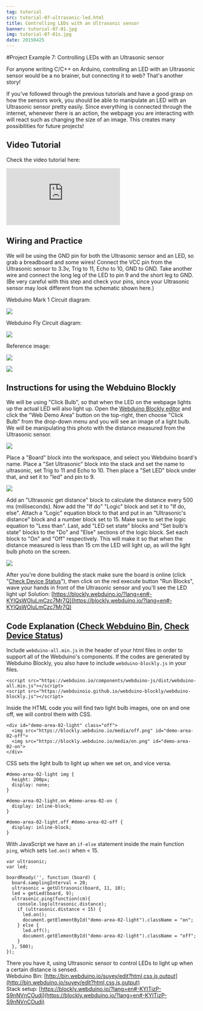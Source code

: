 ```yaml
---
tag: tutorial
src: tutorial-07-ultrasonic-led.html
title: Controlling LEDs with an Ultrasonic sensor
banner: tutorial-07-01.jpg
img: tutorial-07-01s.jpg
date: 20150425
---
```


<!-- @@master  = ../../_layout.html-->

<!-- @@block  =  meta-->

<title>Project Example 7: Controlling LEDs with an Ultrasonic sensor :::: Webduino = Web × Arduino</title>

<meta name="description" content="For anyone writing C/C++ on Arduino, controlling an LED with an Ultrasonic sensor would be a no brainer, but connecting it to web? That's another story!If you've followed through the previous tutorials and have a good grasp on how the sensors work, you should be able to manipulate an LED with an Ultrasonic sensor pretty easily. Since everything is connected through the internet, whenever there is an action, the webpage you are interacting with will react such as changing the size of an image. This creates many possibilities  for future projects!">

<meta itemprop="description" content="For anyone writing C/C++ on Arduino, controlling an LED with an Ultrasonic sensor would be a no brainer, but connecting it to web? That's another story!If you've followed through the previous tutorials and have a good grasp on how the sensors work, you should be able to manipulate an LED with an Ultrasonic sensor pretty easily. Since everything is connected through the internet, whenever there is an action, the webpage you are interacting with will react such as changing the size of an image. This creates many possibilities  for future projects!">

<meta property="og:description" content="For anyone writing C/C++ on Arduino, controlling an LED with an Ultrasonic sensor would be a no brainer, but connecting it to web? That's another story!If you've followed through the previous tutorials and have a good grasp on how the sensors work, you should be able to manipulate an LED with an Ultrasonic sensor pretty easily. Since everything is connected through the internet, whenever there is an action, the webpage you are interacting with will react such as changing the size of an image. This creates many possibilities  for future projects!">

<meta property="og:title" content="Project Example 7: Controlling LEDs with an Ultrasonic sensor" >

<meta property="og:url" content="https://webduino.io/tutorials/tutorial-07-ultrasonic-led.html">

<meta property="og:image" content="https://webduino.io/img/tutorials/tutorial-07-01s.jpg">

<meta itemprop="image" content="https://webduino.io/img/tutorials/tutorial-07-01s.jpg">

<include src="../_include-tutorials.html"></include>

<!-- @@close-->

<!-- @@block  =  preAndNext-->

<include src="../_include-tutorials-content.html"></include>

<!-- @@close-->



<!-- @@block  =  tutorials-->
#Project Example 7: Controlling LEDs with an Ultrasonic sensor

For anyone writing C/C++ on Arduino, controlling an LED with an Ultrasonic sensor would be a no brainer, but connecting it to web? That's another story!

If you've followed through the previous tutorials and have a good grasp on how the sensors work, you should be able to manipulate an LED with an Ultrasonic sensor pretty easily. Since everything is connected through the internet, whenever there is an action, the webpage you are interacting with will react such as changing the size of an image. This creates many possibilities  for future projects!

<!-- <div class="buy-this">
	<span>超音波傳感器與 LED 燈相關套件：<a href="https://webduino.io/buy/webduino-package-plus.html" target="_blank">Webduino 基本套件 Plus ( 支援馬克 1 號、Fly )</a></span>
	<span>Webduino 開發板：<a href="https://webduino.io/buy/component-webduino-v1.html" target="_blank">Webduino 馬克一號</a>、<a href="https://webduino.io/buy/component-webduino-fly.html" target="_blank">Webduino Fly</a>、<a href="https://webduino.io/buy/component-webduino-uno-fly.html" target="_blank">Webduino Fly + Arduino UNO</a></span>
</div> -->

## Video Tutorial

Check the video tutorial here:
<iframe class="youtube" src="https://www.youtube.com/embed/pRMjbzPXWvw" frameborder="0" allowfullscreen></iframe>

## Wiring and Practice

We will be using the GND pin for both the Ultrasonic sensor and an LED, so grab a breadboard and some wires! Connect the VCC pin from the Ultrasonic sensor to 3.3v, Trig to 11, Echo to 10, GND to GND. Take another wire and connect the long leg of the LED to pin 9 and the short leg to GND. (Be very careful with this step and check your pins, since your Ultrasonic sensor may look different from the schematic shown here.)

Webduino Mark 1 Circuit diagram:

![](../../img/tutorials/en/tutorial-07-02-new.jpg)

Webduino Fly Circuit diagram:

![](../../img/tutorials/en/tutorial-07-02-fly.jpg)

Reference image:

![](../../img/tutorials/tutorial-07-03.jpg)

![](../../img/tutorials/tutorial-07-04.jpg)

<!-- <div class="buy-this">
	<span>超音波傳感器與 LED 燈相關套件：<a href="https://webduino.io/buy/webduino-package-plus.html" target="_blank">Webduino 基本套件 Plus ( 支援馬克 1 號、Fly )</a></span>
	<span>Webduino 開發板：<a href="https://webduino.io/buy/component-webduino-v1.html" target="_blank">Webduino 馬克一號</a>、<a href="https://webduino.io/buy/component-webduino-fly.html" target="_blank">Webduino Fly</a>、<a href="https://webduino.io/buy/component-webduino-uno-fly.html" target="_blank">Webduino Fly + Arduino UNO</a></span>
</div> -->



## Instructions for using the Webduino Blockly

We will be using "Click Bulb", so that when the LED on the webpage lights up the actual LED will also light up. Open the [Webduino Blockly editor](https://blockly.webduino.io/?lang=en) and click the "Web Demo Area" button on the top-right, then choose "Click Bulb" from the drop-down menu and you will see an image of a light bulb. We will be manipulating this photo with the distance measured from the Ultrasonic sensor.

![](../../img/tutorials/en/tutorial-07-05.jpg)

Place a "Board" block into the workspace, and select you Webduino board's name. Place a "Set Ultrasonic" block into the stack and set the name to ultrasonic, set Trig to 11 and Echo to 10. Then place a "Set LED" block under that, and set it to "led" and pin to 9.

![](../../img/tutorials/en/tutorial-07-06.jpg)

Add an "Ultrasonic get distance" block to calculate the distance every 500 ms (milliseconds). Now add the "If do" "Logic" block and set it to "If do, else". Attach a "Logic" equation block to that and put in an "Ultrasonic's distance" block and  a number block set to 15. Make sure to set the logic equation to "Less than". Last, add "LED set state" blocks and "Set bulb's state" blocks to the "Do" and "Else" sections of the logic block. Set each block to "On" and "Off" respectively. This will make it so that when the distance measured is less than 15 cm the LED will light up, as will the light bulb photo on the screen.

![](../../img/tutorials/en/tutorial-07-07.jpg)

After you're done building the stack make sure the board is online (click "[Check Device Status](https://webduino.io/device.html)"), then click on the red execute button "Run Blocks", wave your hands in front of the Ultrasonic sensor and you'll see the LED light up!
Solution: [https://blockly.webduino.io/?lang=en#-KYIQsWOluLmCzc7Mr7Q](https://blockly.webduino.io/?lang=en#-KYIQsWOluLmCzc7Mr7Q) 

## Code Explanation ([Check Webduino Bin](http://bin.webduino.io/jezuh/edit?html,css,js,output), [Check Device Status](https://webduino.io/device.html))

Include `webduino-all.min.js` in the header of your html files in order to support all of the Webduino's components. If the codes are generated by Webduino Blockly, you also have to include `webduino-blockly.js` in your files.

	<script src="https://webduino.io/components/webduino-js/dist/webduino-all.min.js"></script>
	<script src="https://webduinoio.github.io/webduino-blockly/webduino-blockly.js"></script>

Inside the HTML code you will find two light bulb images, one on and one off, we will control them with CSS. 

	<div id="demo-area-02-light" class="off">
	  <img src="https://blockly.webduino.io/media/off.png" id="demo-area-02-off">
	  <img src="https://blockly.webduino.io/media/on.png" id="demo-area-02-on">
	</div>

CSS sets the light bulb to light up when we set on, and vice versa.

	#demo-area-02-light img {
	  height: 200px;
	  display: none;
	}

	#demo-area-02-light.on #demo-area-02-on {
	  display: inline-block;
	}

	#demo-area-02-light.off #demo-area-02-off {
	  display: inline-block;
	}

With JavaScript we have an `if-else` statement inside the main function `ping`, which sets `led.on()` when < 15.

	var ultrasonic;
	var led;

	boardReady('', function (board) {
	  board.samplingInterval = 20;
	  ultrasonic = getUltrasonic(board, 11, 10);
	  led = getLed(board, 9);
	  ultrasonic.ping(function(cm){
	    console.log(ultrasonic.distance);
	    if (ultrasonic.distance < 15) {
	      led.on();
	      document.getElementById("demo-area-02-light").className = "on";
	    } else {
	      led.off();
	      document.getElementById("demo-area-02-light").className = "off";
	    }
	  }, 500);
	});

There you have it, using Ultrasonic sensor to control LEDs to light up when a certain distance is sensed.  
Webduino Bin: [http://bin.webduino.io/suyey/edit?html,css,js,output](http://bin.webduino.io/suyey/edit?html,css,js,output)  
Stack setup: [https://blockly.webduino.io/?lang=en#-KYITizP-S9nNVnCOudj](https://blockly.webduino.io/?lang=en#-KYITizP-S9nNVnCOudj)

<!-- ## 超音波傳感器的延伸教學：

[Webduino Blockly 課程 3-2：超音波傳感器改變圖片大小](https://blockly.webduino.io/?lang=zh-hant&page=tutorials/ultrasonic-2#-JvS-qZVOxcFtjlMhYlP)  
[Webduino Blockly 課程 3-3：超音波傳感器改變音量大小](https://blockly.webduino.io/?lang=zh-hant&page=tutorials/ultrasonic-3#-JvS09LhPCGEY4M1-juO) 

<div class="buy-this">
	<span>超音波傳感器與 LED 燈相關套件：<a href="https://webduino.io/buy/webduino-package-plus.html" target="_blank">Webduino 基本套件 Plus ( 支援馬克 1 號、Fly )</a></span>
	<span>Webduino 開發板：<a href="https://webduino.io/buy/component-webduino-v1.html" target="_blank">Webduino 馬克一號</a>、<a href="https://webduino.io/buy/component-webduino-fly.html" target="_blank">Webduino Fly</a>、<a href="https://webduino.io/buy/component-webduino-uno-fly.html" target="_blank">Webduino Fly + Arduino UNO</a></span>
</div> -->

<!-- @@close-->